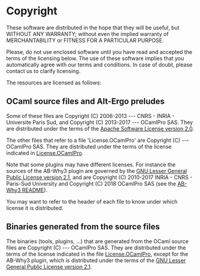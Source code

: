 # Copyright

These software are distributed in the hope that they will be useful,
but WITHOUT ANY WARRANTY; without even the implied warranty of
MERCHANTABILITY or FITNESS FOR A PARTICULAR PURPOSE.

Please, do not use enclosed software until you have read and accepted
the terms of the licensing below. The use of these software implies
that you automatically agree with our terms and conditions. In case of
doubt, please contact us to clarify licensing.

The resources are licensed as follows:

## OCaml source files and Alt-Ergo preludes

Some of these files are Copyright (C) 2006-2013 --- CNRS - INRIA -
Universite Paris Sud, and Copyright (C) 2013-2017 --- OCamlPro SAS.
They are distributed under the terms of the
[Apache Software License version 2.0].

The other files that refer to a file 'License.OCamlPro' are Copyright
(C) --- OCamlPro SAS. They are distributed under the terms of the
license indicated in [License.OCamlPro].

Note that some plugins may have different licenses. For instance the
sources of the AB-Why3 plugin are governed by the
[GNU Lesser General Public License version 2.1],
and are Copyright (C) 2010-2017 INRIA - CNRS - Paris-Sud University and
Copyright (C) 2018 OCamlPro SAS (see the [AB-Why3 README]).

You may want to refer to the header of each file to know under which
license it is distributed.


## Binaries generated from the source files

The binaries (tools, plugins, ...) that are generated from the OCaml
source files are Copyright (C) --- OCamlPro SAS. They are distributed
under the terms of the license indicated in the file
[License.OCamlPro], except for the AB-Why3 plugin, which is
distributed under the terms of the [GNU Lesser General Public License version 2.1].

[License.OCamlPro]: licenses/License.OCamlPro
[AB-Why3 README]: src/plugins/AB-Why3/README.md
[GNU Lesser General Public License version 2.1]: licenses/LGPL-License.txt
[Apache Software License version 2.0]: licenses/Apache-License-2.0.txt
